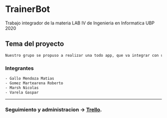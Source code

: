 # TrainerBot



Trabajo integrador de la materia LAB IV de Ingenieria en Informatica UBP 2020 


## Tema del proyecto

```bash
Nuestro grupo se propuso a realizar una todo app, que va integrar con una api rest un pool de tareas y objetivos para realizar durante el dia. Administrando tiempos y horarios con recomendaciones de dicha api rest. Esto se integrara con el concepto visto de TODO en donde el usuario final decide sobre dichas recomendaciones y las podra fijar segun su disponibilidad y tambien segun categorias o tags en las que este interesado.
```

### Integrantes

```bash
- Gallo Mendoza Matias
- Gomez Martearena Roberto
- Marsh Nicolas
- Varela Gaspar
```

- - - 


### Seguimiento y administracion  &#8594; [Trello](https://trello.com/b/0kbxcf8D/robot-trainer).

